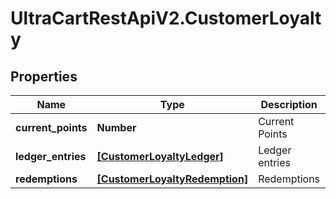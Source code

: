 # UltraCartRestApiV2.CustomerLoyalty

## Properties
Name | Type | Description | Notes
------------ | ------------- | ------------- | -------------
**current_points** | **Number** | Current Points | [optional] 
**ledger_entries** | [**[CustomerLoyaltyLedger]**](CustomerLoyaltyLedger.md) | Ledger entries | [optional] 
**redemptions** | [**[CustomerLoyaltyRedemption]**](CustomerLoyaltyRedemption.md) | Redemptions | [optional] 


